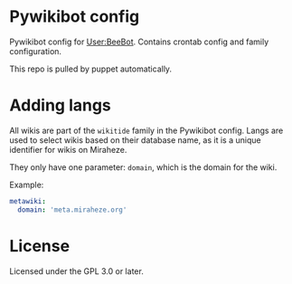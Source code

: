 # Pywikibot config

Pywikibot config for [User:BeeBot](https://meta.miraheze.org/wiki/User:BeeBot). Contains crontab config and family configuration.

This repo is pulled by puppet automatically.

# Adding langs

All wikis are part of the `wikitide` family in the Pywikibot config. Langs are used to select wikis based on their database name, as it is a unique identifier for wikis on Miraheze.

They only have one parameter: `domain`, which is the domain for the wiki.

Example:

```yaml
metawiki:
  domain: 'meta.miraheze.org'
```

# License

Licensed under the GPL 3.0 or later.
